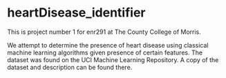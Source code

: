 # heartDisease_identifier
This is project number 1 for enr291 at The County College of Morris.

We attempt to determine the presence of heart disease using classical machine learning algorithms given presence of certain features. The dataset was found on the UCI Machine Learning Repository. A copy of the dataset and description can be found there.
